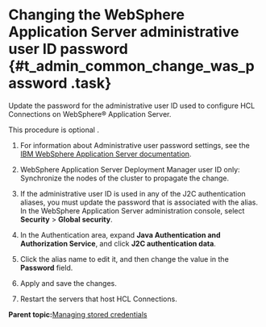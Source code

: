 # Changing the WebSphere Application Server administrative user ID password {#t_admin_common_change_was_password .task}

Update the password for the administrative user ID used to configure HCL Connections on WebSphere® Application Server.

This procedure is optional .

1.  For information about Administrative user password settings, see the [IBM WebSphere Application Server documentation](https://www.ibm.com/docs/was/8.5.5).

2.  WebSphere Application Server Deployment Manager user ID only: Synchronize the nodes of the cluster to propagate the change.

3.  If the administrative user ID is used in any of the J2C authentication aliases, you must update the password that is associated with the alias. In the WebSphere Application Server administration console, select **Security** \> **Global security**.

4.  In the Authentication area, expand **Java Authentication and Authorization Service**, and click **J2C authentication data**.

5.  Click the alias name to edit it, and then change the value in the **Password** field.

6.  Apply and save the changes.

7.  Restart the servers that host HCL Connections.


**Parent topic:**[Managing stored credentials](../admin/c_admin_common_change_passwords.md)

